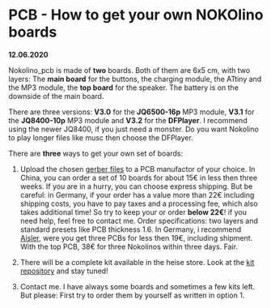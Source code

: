 # PCB - How to get your own NOKOlino boards

**12.06.2020**  

Nokolino_pcb is made of **two** boards. Both of them are 6x5 cm, with two layers: The **main board** for the buttons, 
the charging module, the ATtiny and the MP3 module, the **top board** for the speaker. The battery is on the 
downside of the main board.  

There are three versions: **V3.0** for the **JQ6500-16p** MP3 module, **V3.1** for the **JQ8400-10p** MP3 module and **V3.2** for the **DFPlayer**. I recommend using the newer JQ8400, if you just need a monster. Do you want Nokolino to play longer files like musc then choose the DFPlayer.  
  
There are **three** ways to get your own set of boards:

1. Upload the chosen [gerber files](https://github.com/NikolaiRadke/Nokolino_pcb/tree/master/schematics/gerber) to a PCB manufactor of your choice. In China, you can order a set of 10 boards for about 15€ in less then three weeks. If you are in a hurry, you can choose express shipping. But be careful: in Germany, if your order has a value more than 22€ including shipping costs, you have to pay taxes and a processing fee, which also takes additional time! So try to keep your or order **below 22€**! if you need help, feel free to contact me. Order specifications: two layers and standard presets like PCB thickness 1.6. In Germany, i recommend [Aisler](https://aisler.net/Monstermaker), were you get three PCBs for less then 19€, including shipment. With the top PCB, 38€ for three Nokolinos within three days. Fair.    
 
2. There will be a complete kit available in the heise store. Look at the [kit repository](https://github.com/NikolaiRadke/Nokolino) and stay tuned!  
  
3. Contact me. I have always some boards and sometimes a few kits left. But please: First try to order them by yourself as written in option 1.  






